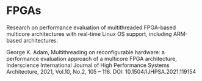 # FPGAs
Research on performance evaluation of multithreaded FPGA-based multicore architectures with real-time Linux OS support, including ARM-based architectures.

George K. Adam, Multithreading on reconfigurable hardware: a performance evaluation approach of a multicore FPGA architecture, Inderscience International Journal of High Performance Systems Architecture, 2021, Vol.10, No.2, 105 – 116. DOI: 10.1504/IJHPSA.2021.119154
